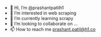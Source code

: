 - 👋 Hi, I’m @prashantpatilh1
- 👀 I’m interested in web scraping
- 🌱 I’m currently learning scrapy
- 💞️ I’m looking to collaborate on ...
- 📫 How to reach me prashant.patil@h1.co

<!---
prashantpatilh1/prashantpatilh1 is a ✨ special ✨ repository because its `README.md` (this file) appears on your GitHub profile.
You can click the Preview link to take a look at your changes.
--->
